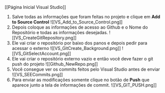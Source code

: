 [[Página Inicial Visual Studio]]

1) Salve todas as informações que foram feitas no projeto e clique em **Add to Source Control**
![[VS_Add_to_Source_Control.png]]
2) Depois coloque as informações de acesso ao Github e o Nome do Repositório e todas as informações desejadas.
![[VS_CreateGitRepository.png]]
3) Ele vai criar o repositório por baixo dos panos e depois pedir para acessar o externo
![[VS_GitCreate_Background.png]]
![[VS_GitSelectAccount.png]]
4) Ele vai criar o repositório externo vazio e então você deve fazer o git push do projeto
![[Github_NewRepo.png]]
5) Você consegue ver os commits feitos pelo Visual Studio antes de enviar
![[VS_SEECommits.png]]
6) Para enviar as modificações somente clique no botão de **Push** que aparece junto a tela de informações de commit.
![[VS_GIT_PUSH.png]]